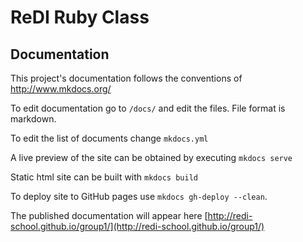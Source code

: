 # ReDI Ruby Class

## Documentation
This project's documentation follows the conventions of http://www.mkdocs.org/

To edit documentation go to `/docs/` and edit the files. File format is markdown.

To edit the list of documents change `mkdocs.yml`

A live preview of the site can be obtained by executing `mkdocs serve`

Static html site can be built with `mkdocs build`

To deploy site to GitHub pages use `mkdocs gh-deploy --clean`. 

The published documentation will appear here [http://redi-school.github.io/group1/](http://redi-school.github.io/group1/)
